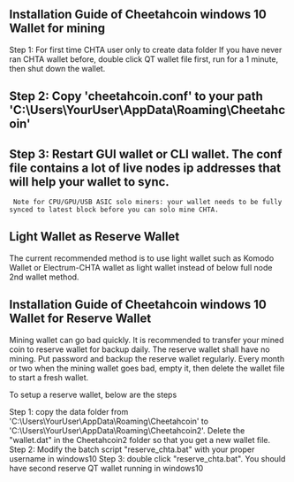 
## Installation Guide of Cheetahcoin windows 10 Wallet for mining

 Step 1: For first time CHTA user only to create data folder
      If you have never ran CHTA wallet before, double click QT wallet file first, run for a 1 minute, then shut down the wallet. 

## Step 2: Copy 'cheetahcoin.conf' to your path 'C:\Users\YourUser\AppData\Roaming\Cheetahcoin'


## Step 3: Restart GUI wallet or CLI wallet.  The conf file contains a lot of live nodes ip addresses that will help your wallet to sync. 
     Note for CPU/GPU/USB ASIC solo miners: your wallet needs to be fully synced to latest block before you can solo mine CHTA. 


## Light Wallet as Reserve Wallet
The current recommended method is to use light wallet such as Komodo Wallet or Electrum-CHTA wallet as light wallet instead of below full node 2nd wallet method.

## Installation Guide of Cheetahcoin windows 10 Wallet for Reserve Wallet

Mining wallet can go bad quickly. It is recommended to transfer your mined coin to reserve wallet for backup daily. 
The reserve wallet shall have no mining. Put password and backup the reserve wallet regularly. 
Every month or two when the mining wallet goes bad, empty it, then delete the wallet file to start a fresh wallet. 

To setup a reserve wallet, below are the steps

Step 1:  copy the data folder from 'C:\Users\YourUser\AppData\Roaming\Cheetahcoin'  to  'C:\Users\YourUser\AppData\Roaming\Cheetahcoin2'. 
Delete the "wallet.dat"  in the Cheetahcoin2 folder so that you get a new wallet file. 
Step 2:  Modify the batch script "reserve_chta.bat" with your proper username in windows10
Step 3:  double click "reserve_chta.bat". You should have second reserve QT wallet running in windows10

